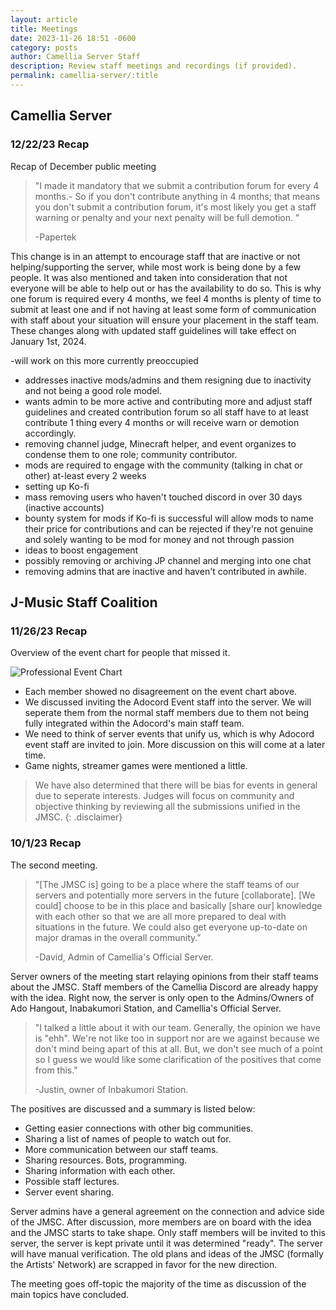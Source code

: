```yaml
---
layout: article
title: Meetings
date: 2023-11-26 18:51 -0600
category: posts
author: Camellia Server Staff
description: Review staff meetings and recordings (if provided).
permalink: camellia-server/:title
---
```

## Camellia Server

### 12/22/23 Recap

Recap of December public meeting

> "I made it mandatory that we submit a contribution forum for every 4 months.- So if you don't contribute anything in 4 months; that means you don't submit a contribution forum, it's most likely you get a staff warning or penalty and your next penalty will be full demotion. "
>
> \-Papertek

This change is in an attempt to encourage staff that are inactive or not helping/supporting the server, while most work is being done by a few people. It was also mentioned and taken into consideration that not everyone will be able to help out or has the availability to do so. This is why one forum is required every 4 months, we feel 4 months is plenty of time to submit at least one and if not having at least some form of communication with staff about your situation will ensure your placement in the staff team. These changes along with updated staff guidelines will take effect on January 1st, 2024.

-will work on this more currently preoccupied


* addresses inactive mods/admins and them resigning due to inactivity and not being a good role model. 
* wants admin to be more active and contributing more and adjust staff guidelines and created contribution forum so all staff have to at least contribute 1 thing every 4 months or will receive warn or demotion accordingly.
* removing channel judge, Minecraft helper, and event organizes to condense them to one role; community contributor.
* mods are required to engage with the community (talking in chat or other) at-least every 2 weeks
* setting up Ko-fi
* mass removing users who haven't touched discord in over 30 days (inactive accounts)
* bounty system for mods if Ko-fi is successful will allow mods to name their price for contributions and can be rejected if they're not genuine and solely wanting to be mod for money and not through passion
* ideas to boost engagement
* possibly removing or archiving JP channel and merging into one chat
* removing admins that are inactive and haven't contributed in awhile.

## J-Music Staff Coalition

### 11/26/23 Recap

Overview of the event chart for people that missed it.

![Professional Event Chart](https://cdn.discordapp.com/attachments/1158188418824683623/1178495479403794603/k3WlZOz.png?ex=65765a71&is=6563e571&hm=f1d21ceea858b9b3c8ecc6907b0cab7d74fe1d709b3bd69414299c306eb6f0cd&)

* Each member showed no disagreement on the event chart above.
* We discussed inviting the Adocord Event staff into the server. We will seperate them from the normal staff members due to them not being fully integrated within the Adocord's main staff team.
* We need to think of server events that unify us, which is why Adocord event staff are invited to join. More discussion on this will come at a later time.
* Game nights, streamer games were mentioned a little.

> We have also determined that there will be bias for events in general due to seperate interests. Judges will focus on community and objective thinking by reviewing all the submissions unified in the JMSC.
> {: .disclaimer}

### 10/1/23 Recap

The second meeting.

> "\[The JMSC is] going to be a place where the staff teams of our servers and potentially more servers in the future \[collaborate]. \[We could] choose to be in this place and basically \[share our] knowledge with each other so that we are all more prepared to deal with situations in the future. We could also get everyone up-to-date on major dramas in the overall community."
>
> \-David, Admin of Camellia's Official Server.

Server owners of the meeting start relaying opinions from their staff teams about the JMSC. Staff members of the Camellia Discord are already happy with the idea. Right now, the server is only open to the Admins/Owners of Ado Hangout, Inabakumori Station, and Camellia's Official Server.

> "I talked a little about it with our team. Generally, the opinion we have is "ehh". We're not like too in support nor are we against because we don't mind being apart of this at all. But, we don't see much of a point so I guess we would like some clarification of the positives that come from this."
>
> \-Justin, owner of Inbakumori Station.

The positives are discussed and a summary is listed below:

* Getting easier connections with other big communities.
* Sharing a list of names of people to watch out for.
* More communication between our staff teams.
* Sharing resources. Bots, programming.
* Sharing information with each other.
* Possible staff lectures.
* Server event sharing.

Server admins have a general agreement on the connection and advice side of the JMSC. After discussion, more members are on board with the idea and the JMSC starts to take shape. Only staff members will be invited to this server, the server is kept private until it was determined "ready". The server will have manual verification. The old plans and ideas of the JMSC (formally the Artists' Network) are scrapped in favor for the new direction.

The meeting goes off-topic the majority of the time as discussion of the main topics have concluded.